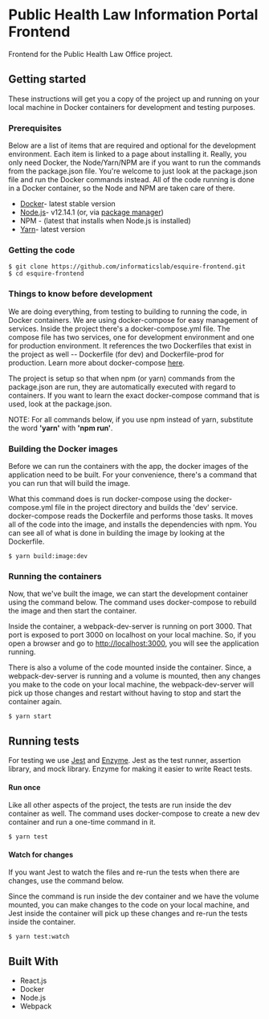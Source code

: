 # Public Health Law Information Portal Frontend
Frontend for the Public Health Law Office project.

## Getting started
These instructions will get you a copy of the project up and running on your local machine in Docker containers for 
development and testing purposes. 

### Prerequisites
Below are a list of items that are required and optional for the development environment. Each item is linked to a page about installing it. Really, you only need Docker, the Node/Yarn/NPM are if you want to run the commands from the package.json file. You're welcome to just look at the package.json file and run the Docker commands instead. All of the code running is done in a Docker container, so the Node and NPM are taken care of there.
 
* [Docker](https://docs.docker.com/engine/installation/ "Installing Docker")- latest stable version
* [Node.js](https://nodejs.org/en/download/current/ "Installing Node")- v12.14.1
  (or, via [package manager](https://nodejs.org/en/download/package-manager/ "Installing Node via Package Manager"))
* NPM - (latest that installs when Node.js is installed)
* [Yarn](https://yarnpkg.com/lang/en/docs/install/ "Installing Yarn")- latest version

### Getting the code
```
$ git clone https://github.com/informaticslab/esquire-frontend.git
$ cd esquire-frontend
```

### Things to know before development
We are doing everything, from testing to building to running the code, in Docker containers. We are using docker-compose
for easy management of services. Inside the project there's a docker-compose.yml file. The compose file has two services, 
one for development environment and one for production environment. It references the two Dockerfiles that exist in the 
project as well -- Dockerfile (for dev) and Dockerfile-prod for production. Learn more about docker-compose [here](https://docs.docker.com/compose/ "Docker compose").

The project is setup so that when npm (or yarn) commands from the package.json are run, they are automatically executed 
with regard to containers. If you want to learn the exact docker-compose command that is used, look at the package.json.

NOTE: For all commands below, if you use npm instead of yarn, substitute the word __'yarn'__ with __'npm run'__.

### Building the Docker images
Before we can run the containers with the app, the docker images of the application need to be built. For your convenience,
there's a command that you can run that will build the image. 

What this command does is run docker-compose using the docker-compose.yml file in the project directory and builds the 
'dev' service. docker-compose reads the Dockerfile and performs those tasks. It moves all of the code into the image, 
and installs the dependencies with npm. You can see all of what is done in building the image by looking at the Dockerfile. 

```
$ yarn build:image:dev
```

### Running the containers
Now, that we've built the image, we can start the development container using the command below. The command uses 
docker-compose to rebuild the image and then start the container. 

Inside the container, a webpack-dev-server is running on port 3000. That port is exposed to port 3000 on localhost on 
your local machine. So, if you open a browser and go to <http://localhost:3000>, you will see the application running. 

There is also a volume of the code mounted inside the container. Since, a webpack-dev-server is running and a volume is
mounted, then any changes you make to the code on your local machine, the webpack-dev-server will pick up those changes
and restart without having to stop and start the container again. 
```
$ yarn start
```

## Running tests
For testing we use [Jest] and [Enzyme]. Jest as the test runner, assertion library, and mock library. Enzyme for making it 
easier to write React tests. 


#### Run once
Like all other aspects of the project, the tests are run inside the dev container as well. The command uses docker-compose
to create a new dev container and run a one-time command in it. 
```
$ yarn test
```

#### Watch for changes
If you want Jest to watch the files and re-run the tests when there are changes, use the command below. 

Since the command is run inside the dev container and we have the volume mounted, you can make changes to the code on 
your local machine, and Jest inside the container will pick up these changes and re-run the tests inside the container.
```
$ yarn test:watch
```

## Built With
* React.js
* Docker
* Node.js
* Webpack


[Jest]: https://facebook.github.io/jest/ "Jest"
[Enzyme]: http://airbnb.io/enzyme/ "Enzyme"


